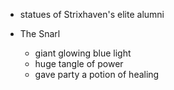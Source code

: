 - statues of Strixhaven's elite alumni

- The Snarl
	- giant glowing blue light
	- huge tangle of power
	- gave party a potion of healing
